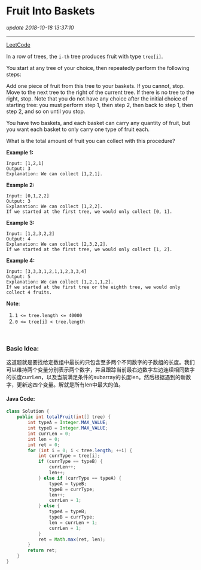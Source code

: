 # Fruit Into Baskets
_update 2018-10-18 13:37:10_

---
[LeetCode](https://leetcode.com/problems/fruit-into-baskets/)

In a row of trees, the `i-th` tree produces fruit with type `tree[i]`.

You start at any tree of your choice, then repeatedly perform the following steps:

Add one piece of fruit from this tree to your baskets.  If you cannot, stop.
Move to the next tree to the right of the current tree.  If there is no tree to the right, stop.
Note that you do not have any choice after the initial choice of starting tree: you must perform step 1, then step 2, then back to step 1, then step 2, and so on until you stop.

You have two baskets, and each basket can carry any quantity of fruit, but you want each basket to only carry one type of fruit each.

What is the total amount of fruit you can collect with this procedure?

 

**Example 1:**

    Input: [1,2,1]
    Output: 3
    Explanation: We can collect [1,2,1].

**Example 2:**

    Input: [0,1,2,2]
    Output: 3
    Explanation: We can collect [1,2,2].
    If we started at the first tree, we would only collect [0, 1].

**Example 3:**

    Input: [1,2,3,2,2]
    Output: 4
    Explanation: We can collect [2,3,2,2].
    If we started at the first tree, we would only collect [1, 2].

**Example 4:**

    Input: [3,3,3,1,2,1,1,2,3,3,4]
    Output: 5
    Explanation: We can collect [1,2,1,1,2].
    If we started at the first tree or the eighth tree, we would only collect 4 fruits.
    

**Note**:

1. `1 <= tree.length <= 40000`
2. `0 <= tree[i] < tree.length`
   
<br/>

### Basic Idea:
这道题就是要找给定数组中最长的只包含至多两个不同数字的子数组的长度。我们可以维持两个变量分别表示两个数字，并且跟踪当前最右边数字左边连续相同数字的长度currLen，以及当前满足条件的subarray的长度len。然后根据遇到的新数字，更新这四个变量。解就是所有len中最大的值。

#### Java Code:
```java
class Solution {
    public int totalFruit(int[] tree) {
        int typeA = Integer.MAX_VALUE;
        int typeB = Integer.MAX_VALUE;
        int currLen = 0;
        int len = 0;
        int ret = 0;
        for (int i = 0; i < tree.length; ++i) {
            int currType = tree[i];
            if (currType == typeB) {
                currLen++;
                len++;
            } else if (currType == typeA) {
                typeA = typeB;
                typeB = currType;
                len++;
                currLen = 1;
            } else {
                typeA = typeB;
                typeB = currType;
                len = currLen + 1;
                currLen = 1;
            }
            ret = Math.max(ret, len);
        }
        return ret;
    }
}
```
